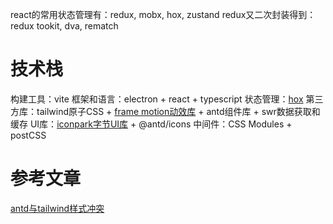 

react的常用状态管理有：redux, mobx, hox, zustand
redux又二次封装得到：redux tookit, dva, rematch

# 技术栈

构建工具：vite
框架和语言：electron + react + typescript
状态管理：[hox](https://hox.js.org/zh/guide/quick-start)
第三方库：tailwind原子CSS + [frame motion动效库](https://www.framer.com/motion/) + antd组件库 + swr数据获取和缓存
UI库：[iconpark字节UI库](https://bytedance.larkoffice.com/wiki/wikcnrOVHCJQ4V3a7mDvmLjrePf) + @antd/icons
中间件：CSS Modules + postCSS

# 参考文章

[antd与tailwind样式冲突](https://kong.vision/react/antd%E4%B8%8Etailwindcss%E6%A0%B7%E5%BC%8F%E5%86%B2%E7%AA%81/)

